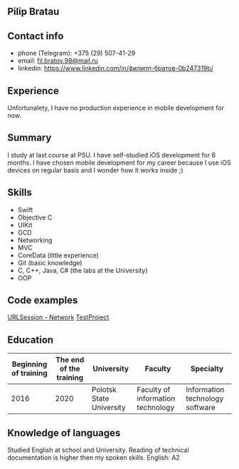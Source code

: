 ## Pilip Bratau

## Contact info

* phone (Telegram): +375 (29) 507-41-29
* email: fil.bratov.98@mail.ru
* linkedin: https://www.linkedin.com/in/филипп-братов-0b247319b/


## Experience

Unfortunalety, I have no production experience in mobile development for now. 

## Summary

I study at last course at PSU. I have self-studied iOS development for 6 months. I have chosen mobile development for my career because I use iOS devices
on regular basis and I wonder how it works inside ;)

## Skills

* Swift
* Objective C
* UIKit
* GCD
* Networking
* MVC
* CoreData (little experience)
* Git (basic knowledge)
* C, C++, Java, C# (the labs at the University)
* OOP

## Code examples

[URLSession - Network](https://github.com/Wuskuj/NetworkingURLSession)
[TestProject](https://github.com/Wuskuj/TablePerson)

## Education

Beginning of training | The end of the training | University | Faculty | Specialty
-----------------------  | -------------------------  | -----------  | -------- | ------------
2016 | 2020 | Polotsk State University | Faculty of information technology | Information technology software

## Knowledge of languages

Studied English at school and University. Reading of technical documentation is higher then my spoken skills.
English: A2


